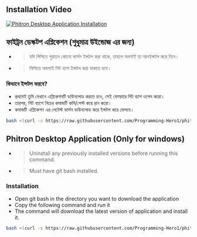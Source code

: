 <!-- Embed Youtube Video -->

## Installation Video

[![Phitron Desktop Application Installation](https://img.youtube.com/vi/1wwdqKCLNyQ/0.jpg)](https://youtu.be/1wwdqKCLNyQ "Phitron Desktop Application")

## ফাইট্রন ডেস্কটপ এপ্লিকেশন (শুধুমাত্র উইন্ডোজ এর জন্য)

- > যদি পিসিতে পুরাতন কোনো ভার্সন ইন্সটল করা থাকে, তাহলে অবশ্যই তা আনইন্সটল করে নিবে।

- > পিসিতে অবশ্যই গিট ব্যাশ ইন্সটল করা থাকতে হবে।

### কিভাবে ইন্সটল করবে?

- প্রথমেই তুমি যেখানে এপ্লিকেশনটি ডাউনলোড করতে চাও, সেই ফোল্ডারে গিট ব্যাশ ওপেন করো।
- তারপর, গিট ব্যাশে নিচের কমান্ডটি কপি/পেস্ট করে রান করো।
- কমান্ডটি এপ্লিকেশন এর লেটেস্ট ভার্সন ডাউনলোড করে ইন্সটল করে ফেলবে।

```bash
bash <(curl -s https://raw.githubusercontent.com/Programming-Hero1/phitron-desktop-app/main/phitron-install.sh)
```

## Phitron Desktop Application (Only for windows)

- > Uninstall any previously installed versions before running this command.
- > Must have git bash installed.

### Installation

- Open git bash in the directory you want to download the application
- Copy the following command and run it
- The command will download the latest version of application and install it.

```bash
bash <(curl -s https://raw.githubusercontent.com/Programming-Hero1/phitron-desktop-app/main/phitron-install.sh)
```
